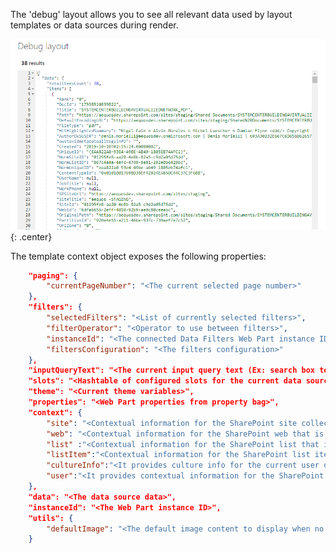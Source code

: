 
The 'debug' layout allows you to see all relevant data used by layout templates or data sources during render.

!["Debug layout"](../../../../assets/webparts/data_visualizer/layouts/debug_layout.png){: .center} 

The template context object exposes the following properties:

```json
    "paging": {
        "currentPageNumber": "<The current selected page number>"
    },
    "filters": {
        "selectedFilters": "<List of currently selected filters>",
        "filterOperator": "<Operator to use between filters>",
        "instanceId": "<The connected Data Filters Web Part instance ID>",
        "filtersConfiguration": "<The filters configuration>"
    },
    "inputQueryText": "<The current input query text (Ex: search box text)>",
    "slots": "<Hashtable of configured slots for the current data source. Usage: {{slot item @root.slots}} >",
    "theme": "<Current theme variables>",
    "properties": "<Web Part properties from property bag>",
    "context": {
        "site": "<Contextual information for the SharePoint site collection that is hosting the page>",
        "web": "<Contextual information for the SharePoint web that is hosting the page>",
        "list" :"<Contextual information for the SharePoint list that is hosting the page>",
        "listItem":"<Contextual information for the SharePoint list item that is hosting the page>",
        "cultureInfo":"<It provides culture info for the current user of the application>",
        "user":"<It provides contextual information for the SharePoint user that is accessing the page>"
    },
    "data": "<The data source data>",
    "instanceId": "<The Web Part instance ID>",
    "utils": {
        "defaultImage": "<The default image content to display when no thummbnail is available (Base64)>"
    }
```

